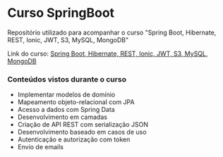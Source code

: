 # Curso SpringBoot

Repositório utilizado para acompanhar o curso "Spring Boot, Hibernate, REST, Ionic, JWT, S3, MySQL, MongoDB"

Link do curso: [Spring Boot, Hibernate, REST, Ionic, JWT, S3, MySQL, MongoDB](https://www.udemy.com/course/spring-boot-ionic/)

### Conteúdos vistos durante o curso

- Implementar modelos de domínio
- Mapeamento objeto-relacional com JPA
- Acesso a dados com Spring Data
- Desenvolvimento em camadas
- Criação de API REST com serialização JSON
- Desenvolvimento baseado em casos de uso
- Autenticação e autorização com token
- Envio de emails
